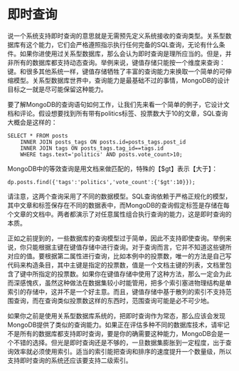 # 即时查询

说一个系统支持即时查询的意思就是无需预先定义系统接收的查询类型。关系型数据库有这个能力，它们会严格遵照指示执行任何完备的SQL查询，无论有什么条件。如果你进使用过关系型数据库，那么会认为即时查询是理所应当的。但是，并非所有的数据库都支持动态查询。举例来说，键值存储只能按一个维度来查询：键。和很多其他系统一样，键值存储牺牲了丰富的查询能力来换取一个简单的可伸缩模型。关系型数据库世界中，查询能力是最基础不过的事情，MongoDB的设计目标之一就是尽可能保留这种能力。

要了解MongoDB的查询语句如何工作，让我们先来看一个简单的例子，它设计文档和评论。假设想要找到所有带有politics标签、投票数大于10的文章，SQL查询大概会是这样的：

```
SELECT * FROM posts
    INNER JOIN posts_tags ON posts.id=posts_tags.post_id
    INNER JOIN tags ON posts_tags.tag_id==tags.id
    WHERE tags.text='politics' AND posts.vote_count>10;
```

MongoDB中的等效查询是用文档来做匹配的，特殊的【$gt】表示【大于】：

```
dp.posts.find({'tags':'politics','vote_count':{'$gt':10}});
```

请注意，这两个查询采用了不同的数据模型。SQL查询依赖于严格正规化的模型，其中文章和标签保存在不同的数据表中，而MongoDB的查询假定标签是存储在每个文章的文档中。两者都演示了对任意属性组合执行查询的能力，这是即时查询的本质。

正如之前提到的，一些数据库的查询模型过于简单，因此不支持即使查询。举例来说，你只能根据主键在键值存储中进行查询。对于查询而言，它并不知道这些键所对应的值。要根据第二属性进行查询，比如本例中的投票数，唯一的方法是自己写代码来构造条目，其中主键是指定的投票数，值是一个文档主键的列表，文档里包含了键中所指定的投票数。如果你在键值存储中使用了这种方法，那么一定会为此而深感愧疚，虽然这种做法在数据集较小时能管用，把多个索引塞进物理结构是单索引的存储中，这并不是一个好主意。而且，键值存储中基于散列的索引不支持范围查询，而在查询类似投票数这样的东西时，范围查询可能是必不可少地。

如果你之前是使用关系型数据库系统的，把即时查询作为常态，那么应该会发现MongoDB提供了类似的查询能力。如果正在评估多种不同的数据库技术，请牢记不是所有的数据库都支持即时查询，要是你的确需要这种能力，MongoDB会是一个不错的选择。但光是即时查询还是不够的，一旦数据集膨胀到一定程度，出于查询效率就必须使用索引。适当的索引能把查询和排序的速度提升一个数量级，所以支持即时查询的系统还应该要支持二级索引。


